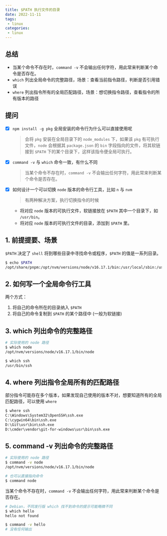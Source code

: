 ```yaml
---
title: $PATH 执行文件的目录 
date: 2022-11-11
tags:
 - linux
categories: 
 - linux
---
```



## 总结
- 当某个命令不存在时，`command -v` 不会输出任何字符，用此常来判断某个命令是否存在。
- `which` 列出全局命令的完整路径，场景：查看当前指令路径，判断是否引用错误
- `where` 列出指令所有的全局匹配路径，场景：想切换指令路径，查看指令的所有版本的路径




## 提问
- [x] `npm install -g pkg` 全局安装的命令行为什么可以直接使用呢
    > 会将 `pkg` 安装在全局目录下的 `node_modules` 下，如果该 `pkg` 有可执行文件，`node` 会根据其 `package.json` 的 `bin` 字段指向的文件，将其软链接到 `$PATH` 下的某个目录下，这样该指令便全局可执行。 
- [x] `command -v` 与 `which` 命令一致，有什么不同
    > 当某个命令不存在时，`command -v` 不会输出任何字符，用此常来判断某个命令是否存在。
- [x] 如何设计一个可以切换 `node` 版本的命令行工具，比如 `n` 与 `nvm`
    > 有两种解决方案，执行切换指令的时候
    - 将对应 `node` 版本的可执行文件，软链接放在 `$PATH` 其中一个目录下，如 `/usr/bin`。
    - 将对应 `node` 版本的可执行文件的目录，添加到 `$PATH` 里。


## 1. 前提提要、场景

`$PATH` 决定了 `shell` 将到哪些目录中寻找命令或程序，`$PATH` 的值是一系列目录。

```sh
$ echo $PATH
/opt/share/pnpm:/opt/nvm/versions/node/v16.17.1/bin:/usr/local/sbin:/usr/local/bin:/usr/sbin:/usr/bin:/sbin:/bin
```


## 2. 如何写一个全局命令行工具
两个方式：
1. 将自己的命令所在的目录纳入 `$PATH` 
1. 将自己的命令复制到 `$PATH` 的某个路径中 (一般为软链接)



## 3. which 列出命令的完整路径
```sh
# 实际使用的 node 路径
$ which node
/opt/nvm/versions/node/v16.17.1/bin/node

$ which ssh
/usr/bin/ssh
```

## 4. where 列出指令全局所有的匹配路径
部分指令可能存在多个版本，如果发现自己使用的版本不对，想要知道所有的全局匹配路径，可以使用 `where`
```sh
$ where ssh
C:\Windows\System32\OpenSSH\ssh.exe
C:\cygwin64\bin\ssh.exe
D:\Git\usr\bin\ssh.exe
D:\cmder\vendor\git-for-windows\usr\bin\ssh.exe
```


## 5. command -v 列出命令的完整路径 
```sh
# 实际使用的 node 路径
$ command -v node
/opt/nvm/versions/node/v16.17.1/bin/node

# 也可以直接指向命令
$ command node
```
当某个命令不存在时，`command -v` 不会输出任何字符，用此常来判断某个命令是否存在。

```sh
# Debian，不同发行版 which 找不到命令的提示可能略微不同
$ which hello
hello not found

$ command -v hello 
# 没有任何输出
```


